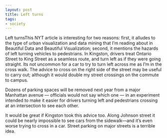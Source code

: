 ```yaml
---
layout: post
title: Left turns
tags:
- society
---
```

Left turnsThis NYT article is interesting for two reasons: first, it alludes to the type of urban visualization and data mining that I’m reading about in Beautiful Data and Beautiful Visualization; second, it mentions the hazards of left turning vehicles to pedestrians.
In Kingston, drivers treat Ontario Street to King Street as a seamless route, and turn left as if they were going straight. Its not uncommon for a car to try to turn left across me as I’m in the cross walk. The advice to cross on the right side of the street may be useful to carry out; although it would double my street crossings on the commute to campus.

Dozens of parking spaces will be removed next year from a major Manhattan avenue — officials would not say which one — in an experiment intended to make it easier for drivers turning left and pedestrians crossing at an intersection to see each other.

It would be great if Kingston took this advice too. Along Johnson street it could be nearly impossible to see cars from the sidewalk—and it’s even worse trying to cross in a car. Street parking on major streets is a terrible idea.

